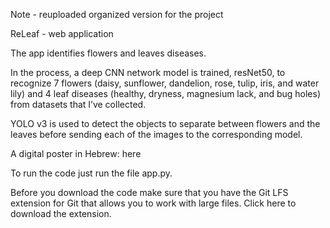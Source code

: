 Note - reuploaded organized version for the project

ReLeaf - web application

The app identifies flowers and leaves diseases.

In the process, a deep CNN network model is trained, resNet50,  to recognize 7 flowers (daisy, sunflower, dandelion, rose, tulip, iris, and water lily) and 4 leaf diseases (healthy, dryness, magnesium lack, and bug holes) from datasets that I’ve collected.

YOLO v3 is used to detect the objects to separate between flowers and the leaves before sending each of the images to the corresponding model.

A digital poster in Hebrew: here

To run the code just run the file app.py.

Before you download the code make sure that you have the Git LFS extension for Git that allows you to work with large files.  Click here to download the extension.
